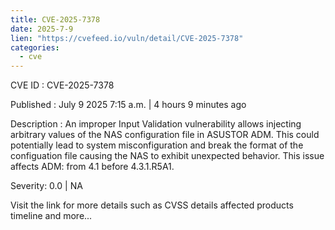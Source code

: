```yaml
--- 
title: CVE-2025-7378
date: 2025-7-9
lien: "https://cvefeed.io/vuln/detail/CVE-2025-7378"
categories:
  - cve
---
```


CVE ID : CVE-2025-7378

Published :  July 9
2025
7:15 a.m. | 4 hours
9 minutes ago

Description : An improper Input Validation vulnerability allows injecting arbitrary values of the NAS configuration file in ASUSTOR ADM. This could potentially lead to system misconfiguration and break the format of the configuation file
causing the NAS to exhibit unexpected behavior.
This issue affects ADM: from 4.1 before 4.3.1.R5A1.

Severity: 0.0 | NA

Visit the link for more details
such as CVSS details
affected products
timeline
and more...
